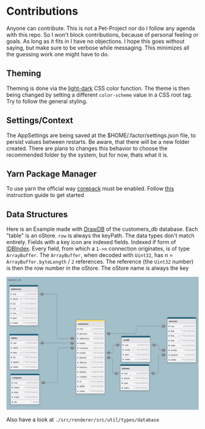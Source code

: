 # Contributions

Anyone can contribute. This is not a Pet-Project nor do I follow any agenda with this repo. So I won't block contributions, because of personal feeling or goals. As long as it fits in I have no objections. I hope this goes without saying, but make sure to be verbose while messaging. This minimizes all the guessing work one might have to do.


## Theming

Theming is done via the [light-dark](https://developer.mozilla.org/en-US/docs/Web/CSS/color_value/light-dark) CSS color function. The theme is then being changed by setting a different `color-scheme` value in a CSS root tag. Try to follow the general styling.

## Settings/Context

The AppSettings are being saved at the $HOME/.factor/settings.json file, to persist values between restarts. Be aware, that there will be a new folder created. There are plans to changes this behavior to choose the recommended folder by the system, but for now, thats what it is.

## Yarn Package Manager

To use yarn the official way [corepack](https://nodejs.org/api/corepack.html) must be enabled. Follow [this](https://yarnpkg.com/getting-started/install) instruction guide to get started

## Data Structures

Here is an Example made with [DrawDB](https://github.com/drawdb-io/drawdb) of the customers_db database. Each "table" is an oStore. `row` is always the keyPath.  The data types don't match entirely. Fields with a key icon are indexed fields. Indexed if form of [IDBIndex](https://developer.mozilla.org/en-US/docs/Web/API/IDBIndex). Every field, from which a `1->n` connection originates, is of type `ArrayBuffer`. The `ArrayBuffer`, when decoded with `Uint32`,
has n = `ArrayBuffer.byteLength` / `2` references. The reference (the `Uint32` number) is then the row number in the oStore. The oStore name is always the key

![customers_db](./resources/img/customers_db.png)

Also have a look at `./src/renderer/src/util/types/database`
